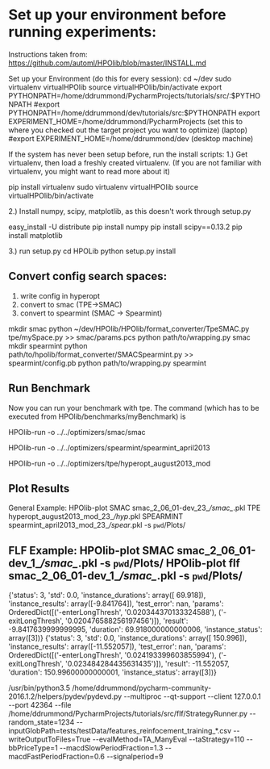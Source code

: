 Set up your environment before running experiments:
===================================================
Instructions taken from: https://github.com/automl/HPOlib/blob/master/INSTALL.md

Set up your Environment (do this for every session):
cd ~/dev
sudo virtualenv virtualHPOlib
source virtualHPOlib/bin/activate
export PYTHONPATH=/home/ddrummond/PycharmProjects/tutorials/src/:$PYTHONPATH
#export PYTHONPATH=/home/ddrummond/dev/tutorials/src:$PYTHONPATH
export EXPERIMENT_HOME=/home/ddrummond/PycharmProjects  (set this to where you checked out the target project you want to optimize)   (laptop)
#export EXPERIMENT_HOME=/home/ddrummond/dev     (desktop machine)

If the system has never been setup before, run the install scripts:
1.) Get virtualenv, then load a freshly created virtualenv. (If you are not familiar with virtualenv, you might want to read more about it)

pip install virtualenv
sudo virtualenv virtualHPOlib
source virtualHPOlib/bin/activate

2.) Install numpy, scipy, matplotlib, as this doesn't work through setup.py

easy_install -U distribute
pip install numpy
pip install scipy==0.13.2
pip install matplotlib

3.) run setup.py
   cd HPOLib
   python setup.py install
 

Convert config search spaces:
----------------------------------
1. write config in hyperopt
2. convert to smac (TPE->SMAC)
3. convert to spearmint (SMAC -> Spearmint)

mkdir smac
python ~/dev/HPOlib/HPOlib/format_converter/TpeSMAC.py tpe/mySpace.py >> smac/params.pcs
python path/to/wrapping.py smac
mkdir spearmint
python path/to/hpolib/format_converter/SMACSpearmint.py >> spearmint/config.pb
python path/to/wrapping.py spearmint

Run Benchmark
----------------------------------
Now you can run your benchmark with tpe. The command (which has to be executed from HPOlib/benchmarks/myBenchmark) is

HPOlib-run -o ../../optimizers/smac/smac

HPOlib-run -o ../../optimizers/spearmint/spearmint_april2013

HPOlib-run -o ../../optimizers/tpe/hyperopt_august2013_mod

Plot Results
-----------------------------------
General Example:
HPOlib-plot SMAC smac_2_06_01-dev_23_*/smac_*.pkl TPE hyperopt_august2013_mod_23_*/hyp*.pkl SPEARMINT spearmint_april2013_mod_23_*/spear*.pkl -s `pwd`/Plots/

FLF Example:
HPOlib-plot SMAC smac_2_06_01-dev_1_*/smac_*.pkl -s `pwd`/Plots/
HPOlib-plot flf smac_2_06_01-dev_1_*/smac_*.pkl -s `pwd`/Plots/
-------------
{'status': 3, 'std': 0.0, 'instance_durations': array([ 69.918]), 'instance_results': array([-9.841764]), 'test_error': nan, 'params': OrderedDict([('-enterLongThresh', '0.020344370133324588'), ('-exitLongThresh', '0.020476588256197456')]), 'result': -9.8417639999999995, 'duration': 69.918000000000006, 'instance_status': array([3])}
{'status': 3, 'std': 0.0, 'instance_durations': array([ 150.996]), 'instance_results': array([-11.552057]), 'test_error': nan, 'params': OrderedDict([('-enterLongThresh', '0.024193399603855994'), ('-exitLongThresh', '0.023484284435631435')]), 'result': -11.552057, 'duration': 150.99600000000001, 'instance_status': array([3])}


/usr/bin/python3.5 /home/ddrummond/pycharm-community-2016.1.2/helpers/pydev/pydevd.py --multiproc --qt-support --client 127.0.0.1 --port 42364 --file /home/ddrummond/PycharmProjects/tutorials/src/flf/StrategyRunner.py --random_state=1234 --inputGlobPath=tests/testData/features_reinfocement_training_*.csv --writeOutputToFiles=True --evalMethod=TA_ManyEval --taStrategy=110 --bbPriceType=1 --macdSlowPeriodFraction=1.3 --macdFastPeriodFraction=0.6 --signalperiod=9
